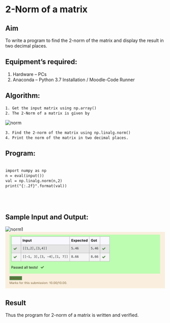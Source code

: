 # 2-Norm of a matrix
## Aim
To write a program to find the 2-norm of the matrix and display the result in two decimal places.
## Equipment’s required:
1.	Hardware – PCs
2.	Anaconda – Python 3.7 Installation / Moodle-Code Runner
## Algorithm:
	1. Get the input matrix using np.array()
	2. The 2-Norm of a matrix is given by 
![norm](./normeqn1.jpg)
    
    3. Find the 2-norm of the matrix using np.linalg.norm()
	4. Print the norm of the matrix in two decimal places.
## Program:
```

import numpy as np
n = eval(input())
val = np.linalg.norm(n,2)
print("{:.2f}".format(val))




```
## Sample Input and Output:
![norm1](./input.jpg)
![output](norm.png)

## Result
Thus the program for 2-norm of a matrix is written and verified.
